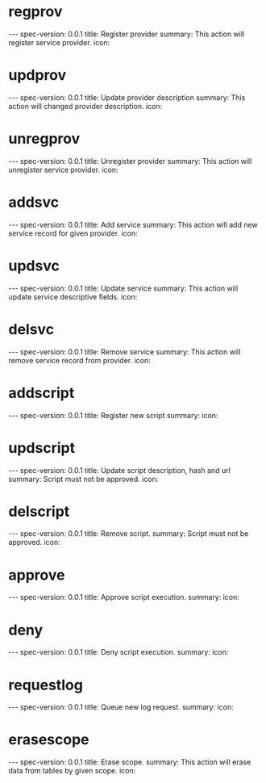 



<h1 class="contract">regprov</h1>
---
spec-version: 0.0.1
title: Register provider
summary: This action will register service provider.
icon:

<h1 class="contract">updprov</h1>
---
spec-version: 0.0.1
title: Update provider description
summary: This action will changed provider description.
icon:

<h1 class="contract">unregprov</h1>
---
spec-version: 0.0.1
title: Unregister provider
summary: This action will unregister service provider.
icon:




<h1 class="contract">addsvc</h1>
---
spec-version: 0.0.1
title: Add service
summary: This action will add new service record for given provider.
icon:

<h1 class="contract">updsvc</h1>
---
spec-version: 0.0.1
title: Update service
summary: This action will update service descriptive fields.
icon:

<h1 class="contract">delsvc</h1>
---
spec-version: 0.0.1
title: Remove service
summary: This action will remove service record from provider.
icon:



<h1 class="contract">addscript</h1>
---
spec-version: 0.0.1
title: Register new script
summary:
icon:

<h1 class="contract">updscript</h1>
---
spec-version: 0.0.1
title: Update script description, hash and url
summary: Script must not be approved.
icon:

<h1 class="contract">delscript</h1>
---
spec-version: 0.0.1
title: Remove script.
summary: Script must not be approved.
icon:



<h1 class="contract">approve</h1>
---
spec-version: 0.0.1
title: Approve script execution.
summary:
icon:

<h1 class="contract">deny</h1>
---
spec-version: 0.0.1
title: Deny script execution.
summary:
icon:



<h1 class="contract">requestlog</h1>
---
spec-version: 0.0.1
title: Queue new log request.
summary:
icon:



<h1 class="contract">erasescope</h1>
---
spec-version: 0.0.1
title: Erase scope.
summary: This action will erase data from tables by given scope.
icon: